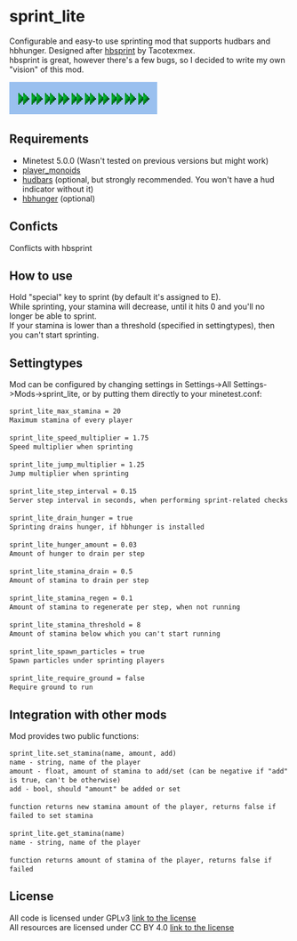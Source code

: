 # sprint_lite
Configurable and easy-to use sprinting mod that supports hudbars and hbhunger. Designed after [hbsprint](https://github.com/minetest-mods/hbsprint/) by Tacotexmex.  
hbsprint is great, however there's a few bugs, so I decided to write my own "vision" of this mod.

![Screenshot](screenshot.png)

## Requirements

- Minetest 5.0.0 (Wasn't tested on previous versions but might work)
- [player_monoids](https://github.com/minetest-mods/player_monoids)
- [hudbars](https://repo.or.cz/w/minetest_hudbars.git) (optional, but strongly recommended. You won't have a hud indicator without it)
- [hbhunger](https://repo.or.cz/w/minetest_hbhunger.git) (optional)

## Conficts
Conflicts with hbsprint

## How to use
Hold "special" key to sprint (by default it's assigned to E).  
While sprinting, your stamina will decrease, until it hits 0 and you'll no longer be able to sprint.  
If your stamina is lower than a threshold (specified in settingtypes), then you can't start sprinting.  

## Settingtypes
Mod can be configured by changing settings in Settings->All Settings->Mods->sprint_lite, or by putting them directly to your minetest.conf:

```
sprint_lite_max_stamina = 20
Maximum stamina of every player

sprint_lite_speed_multiplier = 1.75
Speed multiplier when sprinting

sprint_lite_jump_multiplier = 1.25
Jump multiplier when sprinting

sprint_lite_step_interval = 0.15
Server step interval in seconds, when performing sprint-related checks

sprint_lite_drain_hunger = true
Sprinting drains hunger, if hbhunger is installed

sprint_lite_hunger_amount = 0.03
Amount of hunger to drain per step

sprint_lite_stamina_drain = 0.5
Amount of stamina to drain per step

sprint_lite_stamina_regen = 0.1
Amount of stamina to regenerate per step, when not running

sprint_lite_stamina_threshold = 8
Amount of stamina below which you can't start running

sprint_lite_spawn_particles = true
Spawn particles under sprinting players

sprint_lite_require_ground = false
Require ground to run
```

## Integration with other mods
Mod provides two public functions:

```
sprint_lite.set_stamina(name, amount, add)
name - string, name of the player
amount - float, amount of stamina to add/set (can be negative if "add" is true, can't be otherwise)
add - bool, should "amount" be added or set

function returns new stamina amount of the player, returns false if failed to set stamina

sprint_lite.get_stamina(name)
name - string, name of the player

function returns amount of stamina of the player, returns false if failed
```


## License
All code is licensed under GPLv3 [link to the license](https://www.gnu.org/licenses/gpl-3.0.en.html)  
All resources are licensed under CC BY 4.0 [link to the license](https://creativecommons.org/licenses/by/4.0/legalcode)  
